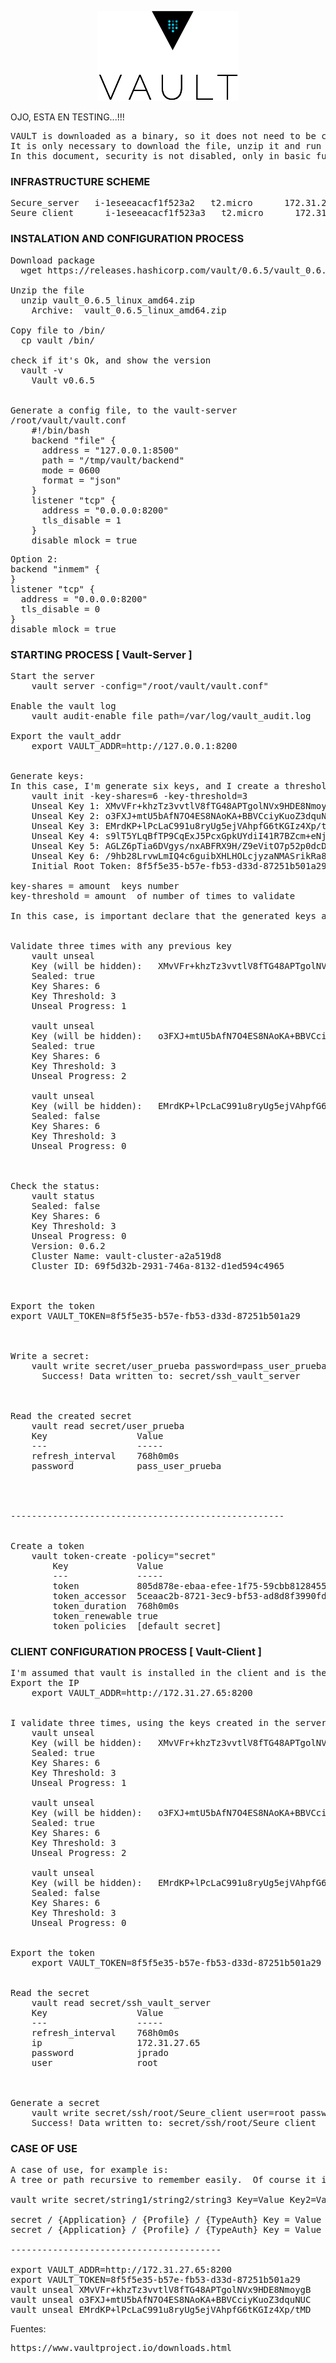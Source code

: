 <p align="center">
  <img src="VaultLogo.png"/><br>
</p>

OJO, ESTA EN TESTING...!!!


<pre>
VAULT is downloaded as a binary, so it does not need to be compiled and has no dependency.
It is only necessary to download the file, unzip it and run it. :)
In this document, security is not disabled, only in basic functionality.
</pre>

### INFRASTRUCTURE SCHEME

<pre>
Secure_server 	i-1eseeacacf1f523a2   t2.micro      172.31.27.65
Seure_client	  i-1eseeacacf1f523a3   t2.micro      172.31.27.66
</pre>



### INSTALATION AND CONFIGURATION PROCESS

<pre>
Download package
  wget https://releases.hashicorp.com/vault/0.6.5/vault_0.6.5_linux_amd64.zip

Unzip the file
  unzip vault_0.6.5_linux_amd64.zip
    Archive:  vault_0.6.5_linux_amd64.zip

Copy file to /bin/
  cp vault /bin/

check if it's Ok, and show the version
  vault -v
    Vault v0.6.5


Generate a config file, to the vault-server
/root/vault/vault.conf
    #!/bin/bash 
    backend "file" {
      address = "127.0.0.1:8500"
      path = "/tmp/vault/backend"
      mode = 0600
      format = "json"
    }
    listener "tcp" {
      address = "0.0.0.0:8200"
      tls_disable = 1
    }
    disable_mlock = true
</pre>



<pre>
Option 2: 
backend "inmem" {
}
listener "tcp" {
  address = "0.0.0.0:8200"
  tls_disable = 0
}
disable_mlock = true
</pre>



### STARTING PROCESS [ Vault-Server ]

<pre>
Start the server
    vault server -config="/root/vault/vault.conf"

Enable the vault log
    vault audit-enable file path=/var/log/vault_audit.log

Export the vault_addr
    export VAULT_ADDR=http://127.0.0.1:8200


Generate keys:
In this case, I'm generate six keys, and I create a threshold of three.  This threshold is the number of times to use for validate the connection
    vault init -key-shares=6 -key-threshold=3
	Unseal Key 1: XMvVFr+khzTz3vvtlV8fTG48APTgolNVx9HDE8NmoygB
	Unseal Key 2: o3FXJ+mtU5bAfN7O4ES8NAoKA+BBVCciyKuoZ3dquNUC
	Unseal Key 3: EMrdKP+lPcLaC991u8ryUg5ejVAhpfG6tKGIz4Xp/tMD
	Unseal Key 4: s9lT5YLqBfTP9CqExJ5PcxGpkUYdiI41R7BZcm+eNjIE
	Unseal Key 5: AGLZ6pTia6DVgys/nxABFRX9H/Z9eVitO7p52p0dcDQF
	Unseal Key 6: /9hb28LrvwLmIQ4c6guibXHLHOLcjyzaNMASrikRa8kG
	Initial Root Token: 8f5f5e35-b57e-fb53-d33d-87251b501a29

key-shares = amount  keys number
key-threshold = amount  of number of times to validate

In this case, is important declare that the generated keys and the root token are unique. You should not show or lose it.


Validate three times with any previous key
    vault unseal 
	Key (will be hidden):   XMvVFr+khzTz3vvtlV8fTG48APTgolNVx9HDE8NmoygB
	Sealed: true
	Key Shares: 6
	Key Threshold: 3
	Unseal Progress: 1

    vault unseal 
	Key (will be hidden):   o3FXJ+mtU5bAfN7O4ES8NAoKA+BBVCciyKuoZ3dquNUC
	Sealed: true
	Key Shares: 6
	Key Threshold: 3
	Unseal Progress: 2

    vault unseal 
	Key (will be hidden):   EMrdKP+lPcLaC991u8ryUg5ejVAhpfG6tKGIz4Xp/tMD
	Sealed: false
	Key Shares: 6
	Key Threshold: 3
	Unseal Progress: 0



Check the status:
    vault status
	Sealed: false
	Key Shares: 6
	Key Threshold: 3
	Unseal Progress: 0
	Version: 0.6.2
	Cluster Name: vault-cluster-a2a519d8
	Cluster ID: 69f5d32b-2931-746a-8132-d1ed594c4965



Export the token
export VAULT_TOKEN=8f5f5e35-b57e-fb53-d33d-87251b501a29



Write a secret:
    vault write secret/user_prueba password=pass_user_prueba 
      Success! Data written to: secret/ssh_vault_server



Read the created secret
    vault read secret/user_prueba
	Key             	Value
	---             	-----
	refresh_interval	768h0m0s
	password        	pass_user_prueba




----------------------------------------------------


Create a token
	vault token-create -policy="secret"
		Key            	Value
		---            	-----
		token          	805d878e-ebaa-efee-1f75-59cbb8128455
		token_accessor 	5ceaac2b-8721-3ec9-bf53-ad8d8f3990fd
		token_duration 	768h0m0s
		token_renewable	true
		token_policies 	[default secret]
</pre>


### CLIENT CONFIGURATION PROCESS [ Vault-Client ] 

<pre>
I'm assumed that vault is installed in the client and is the similar version...
Export the IP
    export VAULT_ADDR=http://172.31.27.65:8200


I validate three times, using the keys created in the server
    vault unseal 
	Key (will be hidden):   XMvVFr+khzTz3vvtlV8fTG48APTgolNVx9HDE8NmoygB
	Sealed: true
	Key Shares: 6
	Key Threshold: 3
	Unseal Progress: 1

    vault unseal 
	Key (will be hidden):   o3FXJ+mtU5bAfN7O4ES8NAoKA+BBVCciyKuoZ3dquNUC
	Sealed: true
	Key Shares: 6
	Key Threshold: 3
	Unseal Progress: 2

    vault unseal 
	Key (will be hidden):   EMrdKP+lPcLaC991u8ryUg5ejVAhpfG6tKGIz4Xp/tMD
	Sealed: false
	Key Shares: 6
	Key Threshold: 3
	Unseal Progress: 0


Export the token
    export VAULT_TOKEN=8f5f5e35-b57e-fb53-d33d-87251b501a29
    
        
Read the secret 
    vault read secret/ssh_vault_server
	Key             	Value
	---             	-----
	refresh_interval	768h0m0s
	ip              	172.31.27.65
	password        	jprado
	user            	root
    

    
Generate a secret
    vault write secret/ssh/root/Seure_client user=root password=jprado ip=172.31.27.66 tipo=vault_client
	Success! Data written to: secret/ssh/root/Seure_client
</pre>


### CASE OF USE
<pre>
A case of use, for example is:
A tree or path recursive to remember easily.  Of course it is a basic example but you need create your particular case in your infrastructure.

vault write secret/string1/string2/string3 Key=Value Key2=Value2 KeyX=ValueY

secret / {Application} / {Profile} / {TypeAuth} Key = Value             	 	=>         secret/racktables/jprado/http_login
secret / {Application} / {Profile} / {TypeAuth} Key = Value Key2=Value2 KeyX=ValueY    	=>         secret/TestSrv/jprado/ssh_jprado   user=jprado   password=jprado   ip=172.31.27.65

----------------------------------------

export VAULT_ADDR=http://172.31.27.65:8200
export VAULT_TOKEN=8f5f5e35-b57e-fb53-d33d-87251b501a29
vault unseal XMvVFr+khzTz3vvtlV8fTG48APTgolNVx9HDE8NmoygB
vault unseal o3FXJ+mtU5bAfN7O4ES8NAoKA+BBVCciyKuoZ3dquNUC
vault unseal EMrdKP+lPcLaC991u8ryUg5ejVAhpfG6tKGIz4Xp/tMD
</pre>







Fuentes:
<pre>
https://www.vaultproject.io/downloads.html
</pre> 

